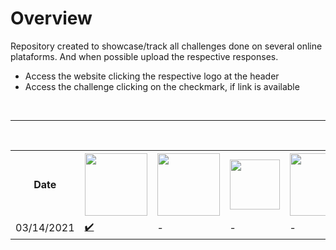 # Overview
Repository created to showcase/track all challenges done on several online plataforms. And when possible upload the respective responses.

- Access the website clicking the respective logo at the header
- Access the challenge clicking on the checkmark, if link is available

<br>

---

<br>

<table>
    <tr>
        <th>Date</th>
        <th><a href="https://www.urionlinejudge.com.br" ><img src="https://www.urionlinejudge.com.br/judge/img/5.0/logo.130615.png" width="100"/></a></th>
        <th><a href="https://www.hackerrank.com" ><img src="https://www.hackerrank.com/wp-content/uploads/2018/08/hackerrank_logo.png" width="100"/></a></th>
        <th><a href="https://www.codewars.com" ><img src="https://www.qualified.io/shared/images/codewars-black-large-24a9d355.png" width="80"/></a></th>
        <th><a href="https://exercism.io" ><img src="https://assets.exercism.io/assets/logo-white-e3be059a4bfc4bf65f196a12105e9cff389b5a67f2065a0862d4ff6153571ef5.png" width="100"></a></th>
        <th><a href="https://leetcode.com/" ><img src="https://miro.medium.com/max/2720/1*kBWo_GWrG58h28kDHwnBfg.png" width="100"></a></th>
    </tr>
    <tr>
        <td>03/14/2021</td>
        <td><a href="https://www.urionlinejudge.com.br/judge/pt/problems/view/1000">✔️</a></td>
        <td>-</td>
        <td>-</td>
        <td>-</td>
        <td>-</td>
    </tr>
</table>
